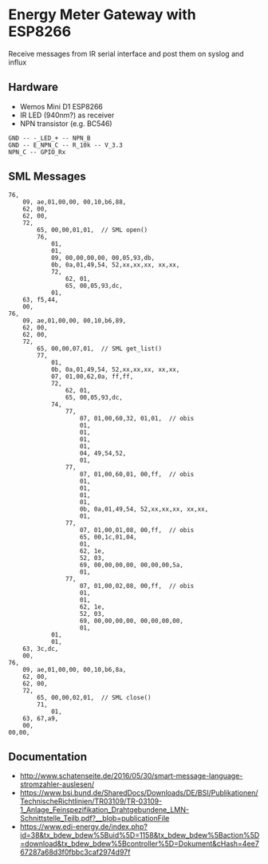 # Energy Meter Gateway with ESP8266

Receive messages from IR serial interface and post them on syslog and influx

## Hardware

* Wemos Mini D1 ESP8266
* IR LED (940nm?) as receiver
* NPN transistor (e.g. BC546)

```
GND -- -_LED_+ -- NPN_B
GND -- E_NPN_C -- R_10k -- V_3.3
NPN_C -- GPIO_Rx
```

## SML Messages
```
76,
    09, ae,01,00,00, 00,10,b6,88,
    62, 00,
    62, 00,
    72,
        65, 00,00,01,01,  // SML open()
        76,
            01,
            01,
            09, 00,00,00,00, 00,05,93,db,
            0b, 0a,01,49,54, 52,xx,xx,xx, xx,xx,
            72,
                62, 01,
                65, 00,05,93,dc,
            01,
    63, f5,44,
    00,
76,
    09, ae,01,00,00, 00,10,b6,89,
    62, 00,
    62, 00,
    72,
        65, 00,00,07,01,  // SML get_list()
        77,
            01,
            0b, 0a,01,49,54, 52,xx,xx,xx, xx,xx,
            07, 01,00,62,0a, ff,ff,
            72,
                62, 01,
                65, 00,05,93,dc,
            74,
                77,
                    07, 01,00,60,32, 01,01,  // obis
                    01,
                    01,
                    01,
                    01,
                    04, 49,54,52,
                    01,
                77,
                    07, 01,00,60,01, 00,ff,  // obis
                    01,
                    01,
                    01,
                    01,
                    0b, 0a,01,49,54, 52,xx,xx,xx, xx,xx,
                    01,
                77,
                    07, 01,00,01,08, 00,ff,  // obis
                    65, 00,1c,01,04,
                    01,
                    62, 1e,
                    52, 03,
                    69, 00,00,00,00, 00,00,00,5a,
                    01,
                77,
                    07, 01,00,02,08, 00,ff,  // obis
                    01,
                    01,
                    62, 1e,
                    52, 03,
                    69, 00,00,00,00, 00,00,00,00,
                    01,
            01,
            01,
    63, 3c,dc, 
    00,
76,
    09, ae,01,00,00, 00,10,b6,8a,
    62, 00,
    62, 00,
    72,
        65, 00,00,02,01,  // SML close()
        71,
            01,
    63, 67,a9,
    00,
00,00,
```

## Documentation
* http://www.schatenseite.de/2016/05/30/smart-message-language-stromzahler-auslesen/ 
* https://www.bsi.bund.de/SharedDocs/Downloads/DE/BSI/Publikationen/TechnischeRichtlinien/TR03109/TR-03109-1_Anlage_Feinspezifikation_Drahtgebundene_LMN-Schnittstelle_Teilb.pdf?__blob=publicationFile
* https://www.edi-energy.de/index.php?id=38&tx_bdew_bdew%5Buid%5D=1158&tx_bdew_bdew%5Baction%5D=download&tx_bdew_bdew%5Bcontroller%5D=Dokument&cHash=4ee767287a68d3f0fbbc3caf2974d97f
